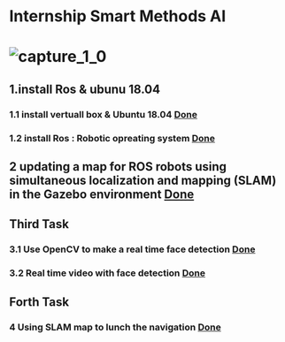 # Internship Smart Methods AI
# ![capture_1_0](https://user-images.githubusercontent.com/74243095/124775785-94612a80-df47-11eb-93f5-6496d09e88d4.jpg)

## 1.install Ros & ubunu 18.04

### 1.1  install vertuall box & Ubuntu 18.04 [Done ](https://github.com/khulud1998/Task-one-Ros-ubuntu-arm-controlling-/blob/main/1.1%20virtualBox%20%24%20ubuntu%2018.04.md)
### 1.2  install Ros : Robotic opreating system [Done ](https://github.com/khulud1998/Task-one-Ros-ubuntu-arm-controlling-/blob/main/1.2%20install%20Ros%20:%20robotic%20operating%20system.md)


## 2 updating a map for ROS robots using simultaneous localization and mapping (SLAM) in the Gazebo environment [Done ](https://github.com/khulud1998/AI-Smart-Methods/blob/main/2.1.Simulation%2C%20Mapping%2C%20Controlling%20a%20turtlebot%20robot.md)


## Third Task 
### 3.1 Use OpenCV to make a real time face detection [Done ]()
### 3.2 Real time video with face detection [Done ]()

## Forth Task 
### 4 Using SLAM map to lunch the navigation [Done ]()

